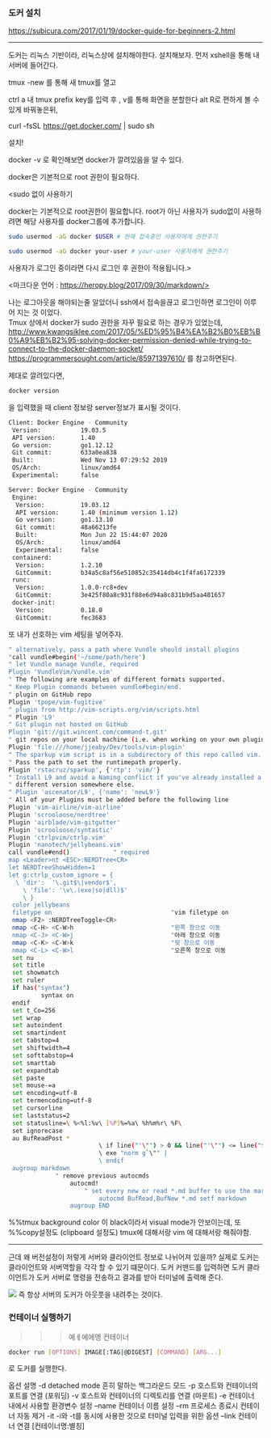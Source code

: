 ### 도커 설치
https://subicura.com/2017/01/19/docker-guide-for-beginners-2.html

______
도커는 리눅스 기반이라, 리눅스상에 설치해야한다. 설치해보자.
먼저 xshell을 통해 내 서버에 들어간다.

 tmux -new 를 통해 새 tmux를 열고

 ctrl a 내 tmux prefix key를 입력 후 , v를 통해 화면을 분할한다
 alt R로 편하게 볼 수 있게 바꿔놓은뒤, 

curl -fsSL https://get.docker.com/ | sudo sh

설치!

docker -v 로 확인해보면 docker가 깔려있음을 알 수 있다.

docker은 기본적으로 root 권한이 필요하다. 

<sudo 없이 사용하기

docker는 기본적으로 root권한이 필요합니다. root가 아닌 사용자가 sudo없이 사용하려면 해당 사용자를 docker그룹에 추가합니다.

```bash
sudo usermod -aG docker $USER # 현재 접속중인 사용자에게 권한주기

sudo usermod -aG docker your-user # your-user 사용자에게 권한주기
```
사용자가 로그인 중이라면 다시 로그인 후 권한이 적용됩니다.>

<마크다운 언어 : https://heropy.blog/2017/09/30/markdown/>

나는 로그아웃을 해야되는줄 알았더니 ssh에서 접속을끊고 로그인하면 로그인이 이루어 지는 것 이었다.  
Tmux 상에서 docker가 sudo 권한을 자꾸 필요로 하는 경우가 있었는데,
<http://www.kwangsiklee.com/2017/05/%ED%95%B4%EA%B2%B0%EB%B0%A9%EB%B2%95-solving-docker-permission-denied-while-trying-to-connect-to-the-docker-daemon-socket/>
<https://programmersought.com/article/85971397610/>
를 참고하면된다. 

제대로 깔려있다면, 
```bash
docker version
```
을 입력했을 때 client 정보랑 server정보가 표시될 것이다.
```bash
Client: Docker Engine - Community
 Version:           19.03.5
 API version:       1.40
 Go version:        go1.12.12
 Git commit:        633a0ea838
 Built:             Wed Nov 13 07:29:52 2019
 OS/Arch:           linux/amd64
 Experimental:      false

Server: Docker Engine - Community
 Engine:
  Version:          19.03.12
  API version:      1.40 (minimum version 1.12)
  Go version:       go1.13.10
  Git commit:       48a66213fe
  Built:            Mon Jun 22 15:44:07 2020
  OS/Arch:          linux/amd64
  Experimental:     false
 containerd:
  Version:          1.2.10
  GitCommit:        b34a5c8af56e510852c35414db4c1f4fa6172339
 runc:
  Version:          1.0.0-rc8+dev
  GitCommit:        3e425f80a8c931f88e6d94a8c831b9d5aa481657
 docker-init:
  Version:          0.18.0
  GitCommit:        fec3683
```

또 내가 선호하는 vim 세팅을 넣어주자.
``` bash
" alternatively, pass a path where Vundle should install plugins
"call vundle#begin('~/some/path/here')
" let Vundle manage Vundle, required
Plugin 'VundleVim/Vundle.vim'
" The following are examples of different formats supported.
" Keep Plugin commands between vundle#begin/end.
" plugin on GitHub repo
Plugin 'tpope/vim-fugitive'
" plugin from http://vim-scripts.org/vim/scripts.html
" Plugin 'L9'
" Git plugin not hosted on GitHub
Plugin 'git://git.wincent.com/command-t.git'
" git repos on your local machine (i.e. when working on your own plugin),
Plugin 'file:///home/jjeaby/Dev/tools/vim-plugin'
" The sparkup vim script is in a subdirectory of this repo called vim.
" Pass the path to set the runtimepath properly.
Plugin 'rstacruz/sparkup', {'rtp': 'vim/'}
" Install L9 and avoid a Naming conflict if you've already installed a
" different version somewhere else.
" Plugin 'ascenator/L9', {'name': 'newL9'}
" All of your Plugins must be added before the following line
Plugin 'vim-airline/vim-airline'
Plugin 'scrooloose/nerdtree'
Plugin 'airblade/vim-gitgutter'
Plugin 'scrooloose/syntastic'
Plugin 'ctrlpvim/ctrlp.vim'
Plugin 'nanotech/jellybeans.vim'
call vundle#end()            " required
map <Leader>nt <ESC>:NERDTree<CR>
let NERDTreeShowHidden=1
let g:ctrlp_custom_ignore = {
  \ 'dir':  '\.git$\|vendor$',
    \ 'file': '\v\.(exe|so|dll)$'
    \ }
 color jellybeans
 filetype on                                 "vim filetype on
 nmap <F2> :NERDTreeToggle<CR>
 nmap <C-H> <C-W>h                           "왼쪽 창으로 이동
 nmap <C-J> <C-W>j                           "아래 창으로 이동
 nmap <C-K> <C-W>k                           "윗 창으로 이동
 nmap <C-L> <C-W>l                           "오른쪽 창으로 이동
 set nu
 set title
 set showmatch
 set ruler
 if has("syntax")
         syntax on
 endif
 set t_Co=256
 set wrap
 set autoindent
 set smartindent
 set tabstop=4
 set shiftwidth=4
 set softtabstop=4
 set smarttab
 set expandtab
 set paste
 set mouse-=a
 set encoding=utf-8
 set termencoding=utf-8
 set cursorline
 set laststatus=2 
 set statusline=\ %<%l:%v\ [%P]%=%a\ %h%m%r\ %F\
 set ignorecase
 au BufReadPost *
                         \ if line("'\"") > 0 && line("'\"") <= line("$") |
                         \ exe "norm g`\"" |
                         \ endif
 augroup markdown
             " remove previous autocmds
                 autocmd!
                     " set every new or read *.md buffer to use the markdown filetype
                         autocmd BufRead,BufNew *.md setf markdown
                 augroup END
```

%%tmux background color 이 black이라서 visual mode가 안보이는데, 또
%%copy설정도 (clipboard 설정도) tmux에 대해서랑 vim 에 대해서랑 해줘야함.

____________________________________________

근데 왜 버전설정이 저렇게 서버와 클라이언트 정보로 나뉘어져 있을까? 실제로 도커는 
클라이언트와 서버역할을 각각 할 수 있기 떄문이다. 도커 커맨드를 입력하면 도커 클라이언트가
도커 서버로 명령을 전송하고 결과를 받아 터미널에 출력해 준다.


![](https://subicura.com/assets/article_images/2017-01-19-docker-guide-for-beginners-2/docker-host.png)
즉 항상 서버의 도커가 아웃풋을 내려주는 것이다. 

### 컨테이너 실행하기
>>>예ㅔ에에엥 컨테이너

```bash
docker run [OPTIONS] IMAGE[:TAG|@DIGEST] [COMMAND] [ARG...]
``` 
로 도커를 실행한다.
<table>
 옵션	설명
-d	detached mode 흔히 말하는 백그라운드 모드
-p	호스트와 컨테이너의 포트를 연결 (포워딩)
-v	호스트와 컨테이너의 디렉토리를 연결 (마운트)
-e	컨테이너 내에서 사용할 환경변수 설정
–name	컨테이너 이름 설정
–rm	프로세스 종료시 컨테이너 자동 제거
-it	-i와 -t를 동시에 사용한 것으로 터미널 입력을 위한 옵션
–link	컨테이너 연결 [컨테이너명:별칭]
 </table>
